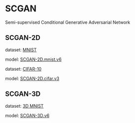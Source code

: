 # SCGAN
Semi-supervised Conditional Generative Adversarial Network

## SCGAN-2D
dataset: [MNIST](http://yann.lecun.com/exdb/mnist)

model: [SCGAN-2D.mnist.v6](https://github.com/WendyMin/SCGAN/blob/master/SCGAN-2D/codes/SCGAN-2D.v6.ipynb)

dataset: [CIFAR-10](https://www.cs.toronto.edu/~kriz/cifar.html)

model: [SCGAN-2D.cifar.v3](https://github.com/WendyMin/SCGAN/blob/master/SCGAN-2D/codes/SCGAN-2D.cifar10.v3.ipynb)


## SCGAN-3D
dataset: [3D MNIST](https://www.kaggle.com/daavoo/3d-mnist)

model: [SCGAN-3D.v6](https://github.com/WendyMin/SCGAN/blob/master/SCGAN-3D/codes/SCGAN-3D.v6.ipynb)
